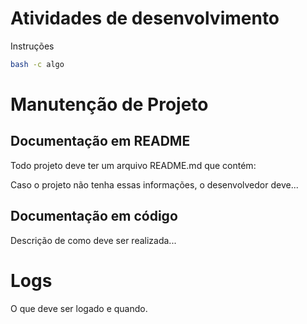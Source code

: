 # Atividades de desenvolvimento

Instruções

```bash
bash -c algo
```

# Manutenção de Projeto

## Documentação em README

Todo projeto deve ter um arquivo README.md que contém:


Caso o projeto não tenha essas informações, o desenvolvedor deve...

## Documentação em código

Descrição de como deve ser realizada...

# Logs

O que deve ser logado e quando.

